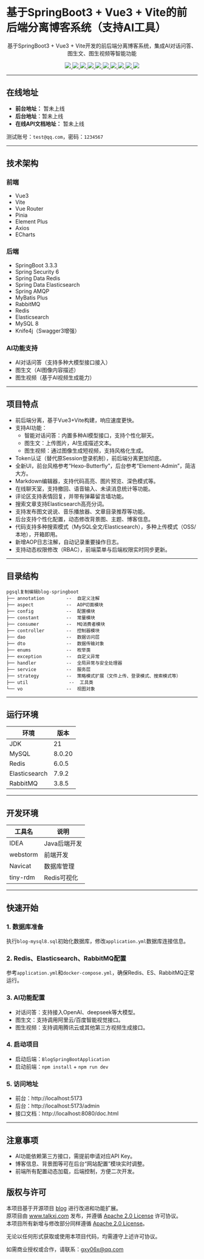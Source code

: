 # 基于SpringBoot3 + Vue3 + Vite的前后端分离博客系统（支持AI工具）

<p align="center">      </a> </p> <p align="center">    基于SpringBoot3 + Vue3 + Vite开发的前后端分离博客系统，集成AI对话问答、图生文、图生视频等智能功能 </p> <p align="center">    <a target="_blank" href="https://github.com/KeepInlove/ai-blog">       <img src="https://img.shields.io/badge/JDK-21-green"/>       <img src="https://img.shields.io/badge/springboot-3.3.3-green"/>       <img src="https://img.shields.io/badge/vue-3.x-green"/>       <img src="https://img.shields.io/badge/vite-5.x-green"/>       <img src="https://img.shields.io/badge/mysql-8.0.20-green"/>       <img src="https://img.shields.io/badge/mybatis--plus-3.5.7-green"/>       <img src="https://img.shields.io/badge/redis-6.0.5-green"/>       <img src="https://img.shields.io/badge/elasticsearch-7.9.2-green"/>       <img src="https://img.shields.io/badge/rabbitmq-3.8.5-green"/>       <img src="https://img.shields.io/badge/AI功能-对话%7C图生文%7C图生视频-blue"/>    </a> </p>

------

## 在线地址

- **前台地址：** 暂未上线
- **后台地址**：暂未上线
- **在线API文档地址：** 暂未上线

测试账号：`test@qq.com`，密码：`1234567`

------

## 技术架构

### 前端

- Vue3
- Vite
- Vue Router
- Pinia
- Element Plus
- Axios
- ECharts

### 后端

- SpringBoot 3.3.3
- Spring Security 6
- Spring Data Redis
- Spring Data Elasticsearch
- Spring AMQP
- MyBatis Plus
- RabbitMQ
- Redis
- Elasticsearch
- MySQL 8
- Knife4j（Swagger3增强）

### AI功能支持

- AI对话问答（支持多种大模型接口接入）
- 图生文（AI图像内容描述）
- 图生视频（基于AI视频生成能力）

------

## 项目特点

- 前后端分离，基于Vue3+Vite构建，响应速度更快。
- 支持AI功能：
  - 智能对话问答：内置多种AI模型接口，支持个性化聊天。
  - 图生文：上传图片，AI生成描述文本。
  - 图生视频：通过图像生成短视频，支持风格化生成。
- Token认证（替代原Session登录机制），前后端分离更加彻底。
- 全新UI，前台风格参考“Hexo-Butterfly”，后台参考“Element-Admin”，简洁大方。
- Markdown编辑器，支持代码高亮、图片预览、深色模式等。
- 在线聊天室，支持撤回、语音输入、未读消息统计等功能。
- 评论区支持表情回复，并带有弹幕留言墙功能。
- 搜索文章支持Elasticsearch高亮分词。
- 支持发布图文说说、音乐播放器、文章目录推荐等功能。
- 后台支持个性化配置，动态修改背景图、主题、博客信息。
- 代码支持多种搜索模式（MySQL全文/Elasticsearch），多种上传模式（OSS/本地），开箱即用。
- 新增AOP日志注解，自动记录重要操作日志。
- 支持动态权限修改（RBAC），前端菜单与后端权限实时同步更新。

------

## 目录结构

```
pgsql复制编辑blog-springboot
├── annotation        --  自定义注解
├── aspect            --  AOP切面模块
├── config            --  配置模块
├── constant          --  常量模块
├── consumer          --  MQ消费者模块
├── controller        --  控制器模块
├── dao               --  数据访问层
├── dto               --  数据传输对象
├── enums             --  枚举类
├── exception         --  自定义异常
├── handler           --  全局异常与安全处理器
├── service           --  服务层
├── strategy          --  策略模式扩展（文件上传、登录模式、搜索模式等）
├── util               --  工具类
└── vo                --  视图对象
```

------

## 运行环境

| 环境          | 版本   |
| ------------- | ------ |
| JDK           | 21     |
| MySQL         | 8.0.20 |
| Redis         | 6.0.5  |
| Elasticsearch | 7.9.2  |
| RabbitMQ      | 3.8.5  |

------

## 开发环境

| 工具名   | 说明         |
| -------- | ------------ |
| IDEA     | Java后端开发 |
| webstorm | 前端开发     |
| Navicat  | 数据库管理   |
| tiny-rdm | Redis可视化  |

------

## 快速开始

### 1. 数据库准备

执行`blog-mysql8.sql`初始化数据库，修改`application.yml`数据库连接信息。

### 2. Redis、Elasticsearch、RabbitMQ配置

参考`application.yml`和`docker-compose.yml`，确保Redis、ES、RabbitMQ正常运行。

### 3. AI功能配置

- 对话问答：支持接入OpenAI、deepseek等大模型。
- 图生文：支持调用阿里云/百度智能视觉接口。
- 图生视频：支持调用腾讯云或其他第三方视频生成接口。

### 4. 启动项目

- 启动后端：`BlogSpringBootApplication`
- 启动前端：`npm install` + `npm run dev`

### 5. 访问地址

- 前台：http://localhost:5173
- 后台：http://localhost:5173/admin
- 接口文档：http://localhost:8080/doc.html

------

## 注意事项

- AI功能依赖第三方接口，需提前申请对应API Key。
- 博客信息、背景图等可在后台“网站配置”模块实时调整。
- 前端所有配置动态加载，后端控制，方便二次开发。

## 版权与许可

本项目基于开源项目 [blog](http://www.talkxj.com) 进行改进和功能扩展。  
原项目由 www.talkxj.com 发布，并遵循 [Apache 2.0 License](http://www.apache.org/licenses/LICENSE-2.0) 许可协议。  
本项目所有新增与修改部分同样遵循 [Apache 2.0 License](http://www.apache.org/licenses/LICENSE-2.0)。

无论以任何形式获取或使用本项目代码，均需遵守上述许可协议。

如需商业授权或合作，请联系：gxy06x@qq.com

